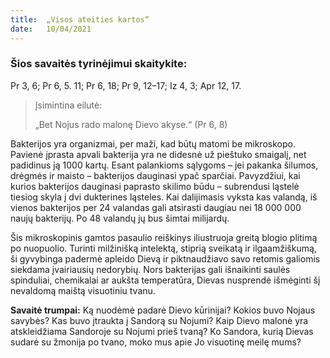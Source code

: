 ```yaml
---
title:  „Visos ateities kartos“
date:   10/04/2021
---
```


### Šios savaitės tyrinėjimui skaitykite:
Pr 3, 6; Pr 6, 5. 11; Pr 6, 18; Pr 9, 12–17; Iz 4, 3; Apr 12, 17.

> <p>Įsimintina eilutė:</p>
> „Bet Nojus rado malonę Dievo akyse.“ (Pr 6, 8)

Bakterijos yra organizmai, per maži, kad būtų matomi be mikroskopo. Pavienė įprasta apvali bakterija yra ne didesnė už pieštuko smaigalį, net padidinus ją 1000 kartų. Esant palankioms sąlygoms – jei pakanka šilumos, drėgmės ir maisto – bakterijos dauginasi ypač sparčiai. Pavyzdžiui, kai kurios bakterijos dauginasi paprasto skilimo būdu – subrendusi ląstelė tiesiog skyla į dvi dukterines ląsteles. Kai dalijimasis vyksta kas valandą, iš vienos bakterijos per 24 valandas gali atsirasti daugiau nei 18 000 000 naujų bakterijų. Po 48 valandų jų bus šimtai milijardų.

Šis mikroskopinis gamtos pasaulio reiškinys iliustruoja greitą blogio plitimą po nuopuolio. Turinti milžinišką intelektą, stiprią sveikatą ir ilgaamžiškumą, ši gyvybinga padermė apleido Dievą ir piktnaudžiavo savo retomis galiomis siekdama įvairiausių nedorybių. Nors bakterijas gali išnaikinti saulės spinduliai, chemikalai ar aukšta temperatūra, Dievas nusprendė išmėginti šį nevaldomą maištą visuotiniu tvanu.

**Savaitė trumpai:** Ką nuodėmė padarė Dievo kūrinijai? Kokios buvo Nojaus savybės? Kas buvo įtraukta į Sandorą su Nojumi? Kaip Dievo malonė yra atskleidžiama Sandoroje su Nojumi prieš tvaną? Ko Sandora, kurią Dievas sudarė su žmonija po tvano, moko mus apie Jo visuotinę meilę mums?
